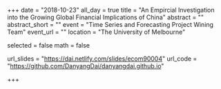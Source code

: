 +++
date = "2018-10-23"
all_day = true
title = "An Empircial Investigation into the Growing Global Financial Implications of China"
abstract = ""
abstract_short = ""
event = "Time Series and Forecasting Project Wining Team"
event_url = ""
location = "The University of Melbourne"

selected = false
math = false

url_slides = "https://dai.netlify.com/slides/ecom90004"
url_code = "https://github.com/DanyangDai/danyangdai.github.io"

+++